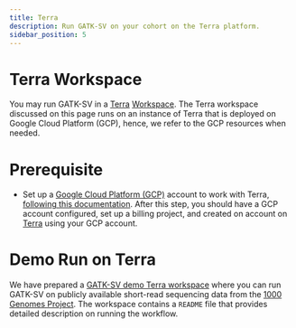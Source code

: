 ```yaml
---
title: Terra
description: Run GATK-SV on your cohort on the Terra platform.
sidebar_position: 5
---
```


# Terra Workspace

You may run GATK-SV in a [Terra](https://app.terra.bio) [Workspace](https://support.terra.bio/hc/en-us/sections/360004538992-Workspaces).
The Terra workspace discussed on this page runs on an instance of Terra that 
is deployed on Google Cloud Platform (GCP), hence, we refer to the GCP 
resources when needed.

# Prerequisite

- Set up a [Google Cloud Platform (GCP)](https://cloud.google.com/gcp) account to work with Terra, 
[following this documentation](https://terra.bio/resources/getting-started/). After this step, 
you should have a GCP account configured, set up a billing project, and created on account on 
[Terra](https://app.terra.bio) using your GCP account. 

# Demo Run on Terra
We have prepared a [GATK-SV demo Terra workspace](https://app.terra.bio/#workspaces/broad-firecloud-dsde-methods/gatk-sv-pipeline-1kgp)
where you can run GATK-SV on publicly available short-read sequencing data from the 
[1000 Genomes Project](https://www.internationalgenome.org). The workspace contains 
a `README` file that provides detailed description on running the workflow. 

